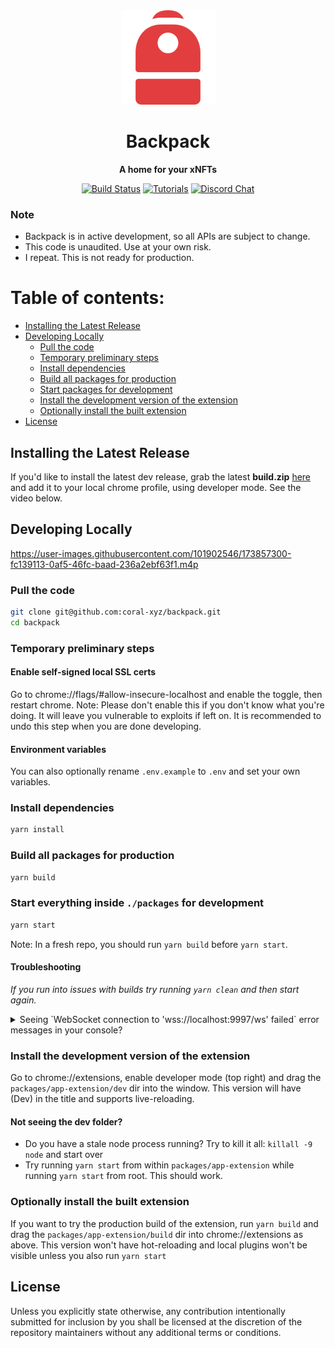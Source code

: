 <div align="center">

  <img src="/assets/backpack.png" />

  <h1>Backpack</h1>

  <p>
    <strong>A home for your xNFTs</strong>
  </p>

  <p>
    <a href="https://github.com/coral-xyz/backpack/actions"><img alt="Build Status" src="https://github.com/coral-xyz/backpack/actions/workflows/pull_requests_and_merges.yml/badge.svg" /></a>
    <a href="https://docs.xnft.gg"><img alt="Tutorials" src="https://img.shields.io/badge/docs-tutorials-blueviolet" /></a>
    <a href="https://discord.gg/RhKxgS8SaD"><img alt="Discord Chat" src="https://img.shields.io/badge/chat-discord-blueviolet" /></a>
  </p>
</div>

### Note

- Backpack is in active development, so all APIs are subject to change.
- This code is unaudited. Use at your own risk.
- I repeat. This is not ready for production.

# Table of contents:

- [Installing the Latest Release](#installing-the-latest-release)
- [Developing Locally](#developing-locally)
  - [Pull the code](#pull-the-code)
  - [Temporary preliminary steps](temporary-preliminary-steps)
  - [Install dependencies](install-dependencies)
  - [Build all packages for production](build-all-packages-for-production)
  - [Start packages for development](start-packages-for-development)
  - [Install the development version of the extension](install-the-development-version-of-the-extension)
  - [Optionally install the built extension](optionally-install-the-built-extension)
- [License](#license)

## Installing the Latest Release

If you'd like to install the latest dev release, grab the latest **build.zip** [here](https://github.com/coral-xyz/backpack/releases)
and add it to your local chrome profile, using developer mode. See the video below.

## Developing Locally

https://user-images.githubusercontent.com/101902546/173857300-fc139113-0af5-46fc-baad-236a2ebf63f1.m4p

### Pull the code

```bash
git clone git@github.com:coral-xyz/backpack.git
cd backpack
```

### Temporary preliminary steps

#### Enable self-signed local SSL certs

Go to chrome://flags/#allow-insecure-localhost and enable the toggle, then restart chrome. Note: Please don't enable this if you don't know what you're doing. It will leave you vulnerable to exploits if left on. It is recommended to undo this step when you are done developing.

#### Environment variables

You can also optionally rename `.env.example` to `.env` and set your own variables.

### Install dependencies

```bash
yarn install
```

### Build all packages for production

```bash
yarn build
```

### Start everything inside `./packages` for development

```bash
yarn start
```

Note: In a fresh repo, you should run `yarn build` before `yarn start`.

#### Troubleshooting

_If you run into issues with builds try running `yarn clean` and then start again._

<details>
  <summary>Seeing `WebSocket connection to 'wss://localhost:9997/ws' failed` error messages in your console?</summary>

You need to install a SSL certificate for localhost as the one provided by [webpack-dev-server is considered invalid](https://github.com/webpack/webpack-dev-server/issues/2957).

A relatively simple way of doing this is using [mkcert](https://github.com/FiloSottile/mkcert)

Instructions for how to install a trusted self-signed cert on macOS -

```
cd packages/app-extension
brew install mkcert
mkcert localhost
mkcert -install
```

Now the next time you run `yarn start` the errors should no longer appear.

</details>

### Install the development version of the extension

Go to chrome://extensions, enable developer mode (top right) and drag the `packages/app-extension/dev` dir into the window. This version will have (Dev) in the title and supports live-reloading.

#### Not seeing the dev folder?

- Do you have a stale node process running? Try to kill it all: `killall -9 node` and start over
- Try running `yarn start` from within `packages/app-extension` while running `yarn start` from root. This should work.

### Optionally install the built extension

If you want to try the production build of the extension, run `yarn build` and drag the `packages/app-extension/build` dir into chrome://extensions as above. This version won't have hot-reloading and local plugins won't be visible unless you also run `yarn start`

## License

Unless you explicitly state otherwise, any contribution intentionally submitted for inclusion by you shall be licensed at the discretion of the repository maintainers without any additional terms or conditions.
